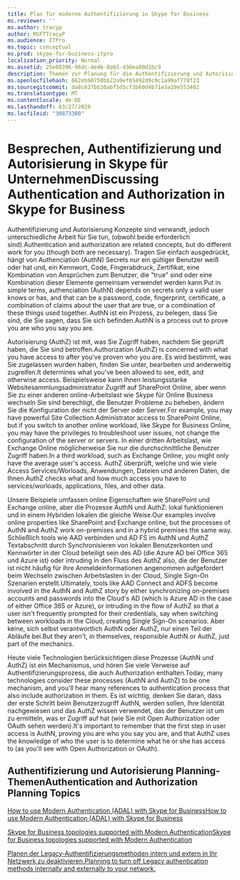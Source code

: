 ```yaml
---
title: Plan für moderne Authentifizierung in Skype for Business
ms.reviewer: ''
ms.author: tracyp
author: MSFTTracyP
ms.audience: ITPro
ms.topic: conceptual
ms.prod: skype-for-business-itpro
localization_priority: Normal
ms.assetid: 25e68396-96dc-4e4b-8a65-d30ea80d1bc9
description: Themen zur Planung für die Authentifizierung und Autorisierung für Skype für Business Server, einschließlich der Integration in andere Produkte
ms.openlocfilehash: 662eb90758bb22a9ef65492d9c9c1a99af778f23
ms.sourcegitcommit: da8c037bb30abf5d5cf3b60d4b71e3a10e553402
ms.translationtype: MT
ms.contentlocale: de-DE
ms.lasthandoff: 03/27/2019
ms.locfileid: "30873380"
---
```

# <a name="discussing-authentication-and-authorization-in-skype-for-business"></a><span data-ttu-id="4dddd-103">Besprechen, Authentifizierung und Autorisierung in Skype für Unternehmen</span><span class="sxs-lookup"><span data-stu-id="4dddd-103">Discussing Authentication and Authorization in Skype for Business</span></span>

<span data-ttu-id="4dddd-104">Authentifizierung und Autorisierung Konzepte sind verwandt, jedoch unterschiedliche Arbeit für Sie tun, (obwohl beide erforderlich sind).</span><span class="sxs-lookup"><span data-stu-id="4dddd-104">Authentication and authorization are related concepts, but do different work for you (though both are necessary).</span></span> <span data-ttu-id="4dddd-105">Tragen Sie einfach ausgedrückt, hängt von Authenciation (AuthN) Secrets nur ein gültiger Benutzer weiß oder hat und, ein Kennwort, Code, Fingerabdruck, Zertifikat, eine Kombination von Ansprüchen zum Benutzer, die "true" sind oder eine Kombination dieser Elemente gemeinsam verwendet werden kann.</span><span class="sxs-lookup"><span data-stu-id="4dddd-105">Put in simple terms, authenciation (AuthN) depends on secrets only a valid user knows or has, and that can be a password, code, fingerprint, certificate, a combination of claims about the user that are true, or a combination of these things used together.</span></span> <span data-ttu-id="4dddd-106">AuthN ist ein Prozess, zu belegen, dass Sie sind, die Sie sagen, dass Sie sich befinden.</span><span class="sxs-lookup"><span data-stu-id="4dddd-106">AuthN is a process out to prove you are who you say you are.</span></span>

<span data-ttu-id="4dddd-107">Autorisierung (AuthZ) ist mit, was Sie Zugriff haben, nachdem Sie geprüft haben, die Sie sind betroffen.</span><span class="sxs-lookup"><span data-stu-id="4dddd-107">Authorization (AuthZ) is concerned with what you have access to after you've proven who you are.</span></span> <span data-ttu-id="4dddd-108">Es wird bestimmt, was Sie zugelassen wurden haben, finden Sie unter, bearbeiten und anderweitig zugreifen.</span><span class="sxs-lookup"><span data-stu-id="4dddd-108">It determines what you've been allowed to see, edit, and otherwise access.</span></span> <span data-ttu-id="4dddd-109">Beispielsweise kann Ihnen leistungsstarke Websitesammlungsadministrator Zugriff auf SharePoint Online, aber wenn Sie zu einer anderen online-Arbeitslast wie Skype für Online Business wechseln Sie sind berechtigt, die Benutzer Probleme zu beheben, ändern Sie die Konfiguration der nicht der Server oder Server.</span><span class="sxs-lookup"><span data-stu-id="4dddd-109">For example, you may have powerful Site Collection Administrator access to SharePoint Online, but if you switch to another online workload, like Skype for Business Online, you may have the privileges to troubleshoot user issues, not change the configuration of the server or servers.</span></span> <span data-ttu-id="4dddd-110">In einer dritten Arbeitslast, wie Exchange Online möglicherweise Sie nur die durchschnittliche Benutzer Zugriff haben.</span><span class="sxs-lookup"><span data-stu-id="4dddd-110">In a third workload, such as Exchange Online, you might only have the average user's access.</span></span> <span data-ttu-id="4dddd-111">AuthZ überprüft, welche und wie viele Access Services/Worloads, Anwendungen, Dateien und anderen Daten, die Ihnen.</span><span class="sxs-lookup"><span data-stu-id="4dddd-111">AuthZ checks what and how much access you have to services/worloads, applications, files, and other data.</span></span>

<span data-ttu-id="4dddd-112">Unsere Beispiele umfassen online Eigenschaften wie SharePoint und Exchange online, aber die Prozesse AuthN und AuthZ: lokal funktionieren und in einem Hybriden lokalen die gleiche Weise.</span><span class="sxs-lookup"><span data-stu-id="4dddd-112">Our examples involve online properties like SharePoint and Exchange online, but the processes of AuthN and AuthZ work on-premises and in a hybrid premises the same way.</span></span> <span data-ttu-id="4dddd-113">Schließlich tools wie AAD verbinden und AD FS im AuthN und AuthZ Textabschnitt durch Synchronisieren von lokalen Benutzerkonten und Kennwörter in der Cloud beteiligt sein des AD (die Azure AD bei Office 365 und Azure ist) oder intruding in den Fluss des AuthZ also, die der Benutzer ist nicht häufig für ihre Anmeldeinformationen angenommen aufgefordert beim Wechseln zwischen Arbeitslasten in der Cloud, Single Sign-On Szenarien erstellt.</span><span class="sxs-lookup"><span data-stu-id="4dddd-113">Ultimately, tools like AAD Connect and ADFS become involved in the AuthN and AuthZ story by either synchronizing on-premises accounts and passwords into the Cloud's AD (which is Azure AD in the case of either Office 365 or Azure), or intruding in the flow of AuthZ so that a user isn't frequently prompted for their credentials, say when switching between workloads in the Cloud, creating Single Sign-On scenarios.</span></span> <span data-ttu-id="4dddd-114">Aber keine, sich selbst verantwortlich AuthN oder AuthZ, nur einen Teil der Abläufe bei.</span><span class="sxs-lookup"><span data-stu-id="4dddd-114">But they aren't, in themselves, responsible AuthN or AuthZ, just part of the mechanics.</span></span>

<span data-ttu-id="4dddd-115">Heute viele Technologien berücksichtigen diese Prozesse (AuthN und AuthZ) ist ein Mechanismus, und hören Sie viele Verweise auf Authentifizierungsprozess, die auch Authorization enthalten.</span><span class="sxs-lookup"><span data-stu-id="4dddd-115">Today, many technologies consider these processes (AuthN and AuthZ) to be one mechanism, and you'll hear many references to authentication process that also include authorization in them.</span></span> <span data-ttu-id="4dddd-116">Es ist wichtig, denken Sie daran, dass der erste Schritt beim Benutzerzugriff AuthN, werden sollen, Ihre Identität nachgewiesen und das AuthZ wissen verwendet, das der Benutzer ist um zu ermitteln, was er Zugriff auf hat (wie Sie mit Open Authorization oder OAuth sehen werden).</span><span class="sxs-lookup"><span data-stu-id="4dddd-116">It's important to remember that the first step in user access is AuthN, proving you are who you say you are, and that AuthZ uses the knowledge of who the user is to determine what he or she has access to (as you'll see with Open Authorization or OAuth).</span></span>

  
## <a name="authentication-and-authorization-planning-topics"></a><span data-ttu-id="4dddd-117">Authentifizierung und Autorisierung Planning-Themen</span><span class="sxs-lookup"><span data-stu-id="4dddd-117">Authentication and Authorization Planning Topics</span></span>

[<span data-ttu-id="4dddd-118">How to use Modern Authentication (ADAL) with Skype for Business</span><span class="sxs-lookup"><span data-stu-id="4dddd-118">How to use Modern Authentication (ADAL) with Skype for Business</span></span>](plan-adal.md)

[<span data-ttu-id="4dddd-119">Skype for Business topologies supported with Modern Authentication</span><span class="sxs-lookup"><span data-stu-id="4dddd-119">Skype for Business topologies supported with Modern Authentication</span></span>](topologies-supported.md)

[<span data-ttu-id="4dddd-120">Planen der Legacy-Authentifizierungsmethoden intern und extern in Ihr Netzwerk zu deaktivieren.</span><span class="sxs-lookup"><span data-stu-id="4dddd-120">Planning to turn off Legacy authentication methods internally and externally to your network.</span></span>](turn-on-modern-auth.md)

